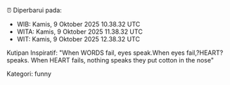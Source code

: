 ⏰ Diperbarui pada:
- WIB: Kamis, 9 Oktober 2025 10.38.32 UTC
- WITA: Kamis, 9 Oktober 2025 11.38.32 UTC
- WIT: Kamis, 9 Oktober 2025 12.38.32 UTC

Kutipan Inspiratif:
"When WORDS fail, eyes speak.When eyes fail,?HEART? speaks. When HEART fails, nothing speaks they put cotton in the nose"


Kategori: funny

